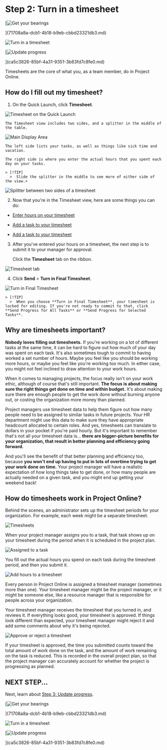 
# Step 2: Turn in a timesheet

 [![Get your bearings](images/3066cc6f-aced-40eb-ba6a-7568f550b9c0.png)
  
    
    
](71708a8a-dcb1-4b18-b9eb-cbbd23321db3.md)
  
    
    
![Turn in a timesheet](images/cf4e85df-79be-44bd-a94c-bc0185fb45fe.png)
  
    
    
 [![Update progress](images/9b415215-4fe1-428f-baca-bbd73d42d9b7.png)
  
    
    
](ca5c3826-85bf-4a31-9351-3b83fd7c8fe0.md)
  
    
    

Timesheets are the core of what you, as a team member, do in Project Online.
## How do I fill out my timesheet?
<a name="__top"> </a>


1. On the Quick Launch, click **Timesheet**.
    
    
  
    
    
![Timesheet on the Quick Launch](images/befe842c-3f12-4be6-9470-2553f6c3fcfd.png)
  
    
    

  
    
    

  
    
    

    
    The Timesheet view includes two sides, and a splitter in the middle of the table.
    
    
  
    
    
![Main Display Area](images/c668a231-71d3-4e07-8f3a-512fbb4ccbf2.png)
  
    
    

  
    
    

  
    
    

    
    The left side lists your tasks, as well as things like sick time and vacation.
    
    The right side is where you enter the actual hours that you spent each day on your tasks.
    
    > [!TIP]
      >  Slide the splitter in the middle to see more of either side of the view.> 
  
    
    
![Splitter between two sides of a timesheet](images/6ef5c721-cd5f-4986-9872-32df9af6cf54.png)
  
    
    

  
    
    

  
    
    

2. Now that you're in the Timesheet view, here are some things you can do:
    
  -  [Enter hours on your timesheet](a44e4d20-a5f0-4f36-94c0-d0abeca8366f.md)
    
  
  -  [Add a task to your timesheet](4fed12e4-7b1a-4a6e-acd9-eca29eb78304.md)
    
  
  -  [Add a task to your timesheet](4fed12e4-7b1a-4a6e-acd9-eca29eb78304.md)
    
  
3. After you've entered your hours on a timesheet, the next step is to submit it to your manager for approval.
    
    Click the **Timesheet** tab on the ribbon.
    
    
  
    
    
![Timesheet tab](images/2bb9aa3e-f47f-4f24-8dac-f4d1c387f960.png)
  
    
    

  
    
    

  
    
    

    
  
4. Click **Send** > **Turn in Final Timesheet**.
    
    
  
    
    
![Turn in Final Timesheet](images/031dcce6-5000-4fd3-b2c9-f356bf18afaa.png)
  
    
    

  
    
    

  
    
    

    
    > [!TIP]
      >  When you choose **Turn in Final Timesheet**, your timesheet is locked for editing. If you're not ready to commit to that, click **Send Progress for All Tasks** or **Send Progress for Selected Tasks**. 

## Why are timesheets important?
<a name="__top"> </a>

 **Nobody loves filling out timesheets.** If you're working on a lot of different tasks at the same time, it can be hard to figure out how much of your day was spent on each task. It's also sometimes tough to commit to having worked a set number of hours. Maybe you feel like you should be working more hours, or maybe you feel like you're working too much. In either case, you might not feel inclined to draw attention to your work hours.
  
    
    
When it comes to managing projects, the focus really isn't on your work ethic, although of course that's still important. **The focus is about making sure the right things get done on time and within budget.** It's about making sure there are enough people to get the work done without burning anyone out, or costing the organization more money than planned.
  
    
    
Project managers use timesheet data to help them figure out how many people need to be assigned to similar tasks in future projects. Your HR department might use this data to make sure they have appropriate headcount allocated to certain roles. And yes, timesheets can translate to dollars in your pocket if you're paid hourly. But it's important to remember that's not all your timesheet data is… **there are bigger-picture benefits for your organization, that result in better planning and efficiency going forward.**
  
    
    
And you'll see the benefit of that better planning and efficiency too, because **you won't end up having to put in** **lots** **of overtime trying to get your work done on time.** Your project manager will have a realistic expectation of how long things take to get done, or how many people are actually needed on a given task, and you might end up getting your weekend back!
  
    
    

## How do timesheets work in Project Online?
<a name="__top"> </a>

Behind the scenes, an administrator sets up the timesheet periods for your organization. For example, each week might be a separate timesheet.
  
    
    

  
    
    
![Timesheets](images/9fea2480-2ef7-43c4-93dc-c7ba8688dadc.png)
  
    
    

  
    
    

  
    
    

  
    
    
When your project manager assigns you to a task, that task shows up on your timesheet during the period when it is scheduled in the project plan.
  
    
    

  
    
    
![Assigned to a task](images/c97d0266-0dd1-446a-aeae-89c23b335801.png)
  
    
    

  
    
    

  
    
    

  
    
    
You fill out the actual hours you spend on each task during the timesheet period, and then you submit it.
  
    
    

  
    
    
![Add hours to a timesheet](images/5cfdef4c-9e77-43e7-a1a8-445cb93c9b5b.png)
  
    
    

  
    
    

  
    
    

  
    
    
Every person in Project Online is assigned a timesheet manager (sometimes more than one). Your timesheet manager might be the project manager, or it might be someone else, like a resource manager that is responsible for people across your organization.
  
    
    
Your timesheet manager receives the timesheet that you turned in, and reviews it. If everything looks good, your timesheet is approved. If things look different than expected, your timesheet manager might reject it and add some comments about why it's being rejected.
  
    
    

  
    
    
![Approve or reject a timesheet](images/954d8c72-92c1-4a6e-aaa4-293a0aeafa16.png)
  
    
    

  
    
    

  
    
    

  
    
    
If your timesheet is approved, the time you submitted counts toward the total amount of work done on the task, and the amount of work remaining on the task is reduced. This is recorded in the overall project plan, so that the project manager can accurately account for whether the project is progressing as planned.
  
    
    

## NEXT STEP...
<a name="__top"> </a>

Next, learn about  [Step 3: Update progress](ca5c3826-85bf-4a31-9351-3b83fd7c8fe0.md).
  
    
    
 [![Get your bearings](images/3066cc6f-aced-40eb-ba6a-7568f550b9c0.png)
  
    
    
](71708a8a-dcb1-4b18-b9eb-cbbd23321db3.md)
  
    
    
![Turn in a timesheet](images/d9f02955-26b7-42ef-ae39-d846a4ad04d3.png)
  
    
    
 [![Update progress](images/cccf3eee-65e7-48ad-b411-232edbb32a92.png)
  
    
    
](ca5c3826-85bf-4a31-9351-3b83fd7c8fe0.md)
  
    
    
